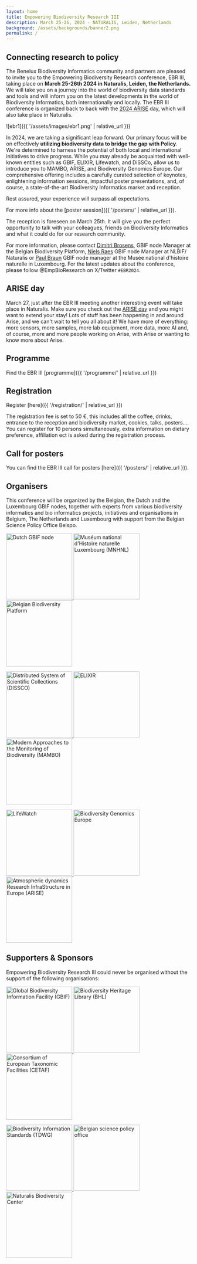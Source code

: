 ```yaml
---
layout: home
title: Empowering Biodiversity Research III
description: March 25-26, 2024 - NATURALIS, Leiden, Netherlands
background: /assets/backgrounds/banner2.png
permalink: /
---
```


## Connecting research to policy

The Benelux Biodiversity Informatics community and partners are pleased to invite you to the Empowering Biodiversity Research conference, EBR III, taking place on **March 25-26th 2024 in Naturalis, Leiden, the Netherlands.** We will take you on a journey into the world of biodiversity data standards and tools and will inform you on the latest developments in the world of Biodiversity Informatics, both internationally and locally. The EBR III conference is organized back to back with the [2024 ARISE](https://www.arise-biodiversity.nl/arise-day-2024) day, which will also take place in Naturalis.

![ebr1]({{ '/assets/images/ebr1.png' | relative_url }})

In 2024, we are taking a significant leap forward. Our primary focus will be on effectively **utilizing biodiversity data to bridge the gap with Policy**. We're determined to harness the potential of both local and international initiatives to drive progress. While you may already be acquainted with well-known entities such as GBIF, ELIXIR, Lifewatch, and DiSSCo, allow us to introduce you to MAMBO, ARISE, and Biodiversity Genomics Europe. Our comprehensive offering includes a carefully curated selection of keynotes, enlightening information sessions, impactful poster presentations, and, of course, a state-of-the-art Biodiversity Informatics market and reception.

Rest assured, your experience will surpass all expectations. 

For more info about the [poster session]({{ '/posters/' | relative_url }}).

The reception is foreseen on March 25th. It will give you the perfect opportunity to talk with your colleagues, friends on Biodiversity Informatics and what it could do for our research community.

For more information, please contact [Dimitri Brosens](dimitri.brosens@inbo.be), GBIF node Manager at the Belgian Biodiversity Platform, [Niels Raes](niels.raes@naturalis.nl) GBIF node Manager at NLBIF/ Naturalis or [Paul Braun](paul.braun@mnhn.lu ) GBIF node manager at the Musée national d'histoire naturelle in Luxembourg.
For the latest updates about the conference, please follow @EmpBioResearch on X/Twitter `#EBR2024`.

## ARISE day

March 27, just after the EBR III meeting another interesting event will take place in Naturalis. Make sure you check out the [ARISE day](https://www.arise-biodiversity.nl/) and you might want to extend your stay!
Lots of stuff has been happening in and around Arise, and we can't wait to tell you all about it! We have more of everything: more sensors, more samples, more lab equipment, more data, more AI and, of course, more and more people working on Arise, with Arise or wanting to know more about Arise.  



## Programme

Find the EBR III [programme]({{ '/programme/' | relative_url }})

## Registration

Register [here]({{ '/registration/' | relative_url }})

The registration fee is set to 50 €, this includes all the coffee, drinks, entrance to the reception and biodiversity market, cookies, talks, posters....
You can register for 10 persons simultaneously, extra information on dietary preference, affiliation ect is asked during the registration process.

## Call for posters

You can find the EBR III call for posters [here]({{ '/posters/' | relative_url }}).

## Organisers

This conference will be organized by the Belgian, the Dutch and the Luxembourg  GBIF nodes, together with experts from various biodiversity informatics  and bio informatics projects, initiatives and organisations in Belgium, The Netherlands and Luxembourg with support from the Belgian Science Policy Office Belspo.

<p class="d-flex justify-content-around align-items-center">
  <a href="http://nlbif.nl/">
    <img src="{{ '/assets/logos/nlbif.png' | relative_url }}" alt="Dutch GBIF node" width="180">
  </a>
  <a href="https://www.mnhn.lu">
    <img src="{{ '/assets/logos/mnhn.jpg' | relative_url }}" alt="Muséum national d'Histoire naturelle Luxembourg (MNHNL)" width="180">
  </a>
  <a href="https://www.biodiversity.be">
    <img src="{{ '/assets/logos/bbpf.jpg' | relative_url }}" alt="Belgian Biodiversity Platform" width="180">
  </a>
</p>
<p class="d-flex justify-content-around align-items-center">
  <a href="https://www.dissco.eu/">
    <img src="{{ '/assets/logos/dissco.png' | relative_url }}" alt="Distributed System of Scientific Collections (DISSCO)" width="180">
  </a>
  <a href="https://elixir-europe.org/">
    <img src="{{ '/assets/logos/elixir.jpg' | relative_url }}" alt="ELIXIR" width="180">
  </a>
  <a href="https://www.mambo-project.eu/">
    <img src="{{ '/assets/logos/mambo.png' | relative_url }}" alt="Modern Approaches to the Monitoring of Biodiversity (MAMBO)" width="180">
  </a>
</p>
<p class="d-flex justify-content-around align-items-center">
  <a href="https://www.lifewatch.eu/">
    <img src="{{ '/assets/logos/lifewatch.jpg' | relative_url }}" alt="LifeWatch" width="180">
  </a>
  <a href="https://biodiversitygenomics.eu/">
    <img src="{{ '/assets/logos/biodiversity-genomics.png' | relative_url }}" alt="Biodiversity Genomics Europe" width="180">
  </a>
  <a href="https://www.arise-biodiversity.nl/">
    <img src="{{ '/assets/logos/arise.jpeg' | relative_url }}" alt="Atmospheric dynamics Research InfraStructure in Europe (ARISE)" width="180">
  </a>
 </p>

## Supporters & Sponsors

Empowering Biodiversity Research III could never be organised without the support of the following organisations:

<p class="d-flex justify-content-around align-items-center">
  <a href="https://www.gbif.org">
    <img src="{{ '/assets/logos/gbif.png' | relative_url }}" alt="Global Biodiversity Information Facility (GBIF)" width="180">
  </a>
  <a href="https://www.biodiversitylibrary.org/">
    <img src="{{ '/assets/logos/bhl.png' | relative_url }}" alt="Biodiversity Heritage Library (BHL)" width="180">
  </a>
  <a href="https://cetaf.org/">
    <img src="{{ '/assets/logos/cetaf.png' | relative_url }}" alt="Consortium of European Taxonomic Facilities (CETAF)" width="180">
  </a>
</p>
<p class="d-flex justify-content-around align-items-center">  
  <a href="https://www.tdwg.org">
    <img src="{{ '/assets/logos/tdwg.png' | relative_url }}" alt="Biodiversity Information Standards (TDWG)" width="180">
  </a>
  <a href="https://www.belspo.be">
    <img src="{{ '/assets/logos/belspo.png' | relative_url }}" alt="Belgian science policy office" width="180">
  </a>
  <a href="https://www.naturalis.nl">
    <img src="{{ '/assets/logos/naturalis.png' | relative_url }}" alt="Naturalis Biodiversity Center" width="180">
  </a>
</p>
